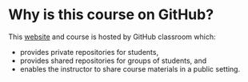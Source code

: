 # Why is this course on GitHub?

This [website](https://idia640.github.io) and course is hosted by GitHub classroom which:

- provides private repositories for students,
- provides shared repositories for groups of students, and
- enables the instructor to share course materials in a public setting.
